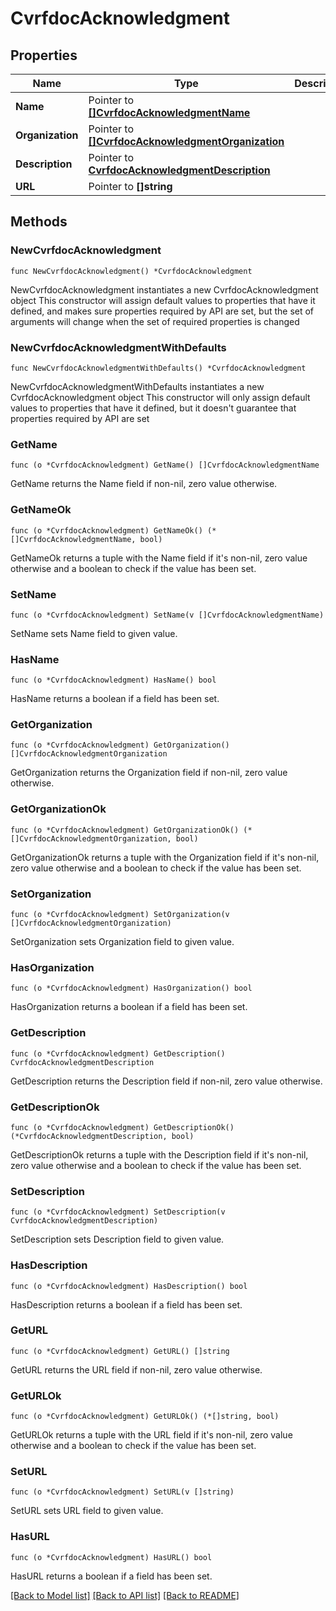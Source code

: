 # CvrfdocAcknowledgment

## Properties

Name | Type | Description | Notes
------------ | ------------- | ------------- | -------------
**Name** | Pointer to [**[]CvrfdocAcknowledgmentName**](CvrfdocAcknowledgmentName.md) |  | [optional] 
**Organization** | Pointer to [**[]CvrfdocAcknowledgmentOrganization**](CvrfdocAcknowledgmentOrganization.md) |  | [optional] 
**Description** | Pointer to [**CvrfdocAcknowledgmentDescription**](cvrfdocAcknowledgmentDescription.md) |  | [optional] 
**URL** | Pointer to **[]string** |  | [optional] 

## Methods

### NewCvrfdocAcknowledgment

`func NewCvrfdocAcknowledgment() *CvrfdocAcknowledgment`

NewCvrfdocAcknowledgment instantiates a new CvrfdocAcknowledgment object
This constructor will assign default values to properties that have it defined,
and makes sure properties required by API are set, but the set of arguments
will change when the set of required properties is changed

### NewCvrfdocAcknowledgmentWithDefaults

`func NewCvrfdocAcknowledgmentWithDefaults() *CvrfdocAcknowledgment`

NewCvrfdocAcknowledgmentWithDefaults instantiates a new CvrfdocAcknowledgment object
This constructor will only assign default values to properties that have it defined,
but it doesn't guarantee that properties required by API are set

### GetName

`func (o *CvrfdocAcknowledgment) GetName() []CvrfdocAcknowledgmentName`

GetName returns the Name field if non-nil, zero value otherwise.

### GetNameOk

`func (o *CvrfdocAcknowledgment) GetNameOk() (*[]CvrfdocAcknowledgmentName, bool)`

GetNameOk returns a tuple with the Name field if it's non-nil, zero value otherwise
and a boolean to check if the value has been set.

### SetName

`func (o *CvrfdocAcknowledgment) SetName(v []CvrfdocAcknowledgmentName)`

SetName sets Name field to given value.

### HasName

`func (o *CvrfdocAcknowledgment) HasName() bool`

HasName returns a boolean if a field has been set.

### GetOrganization

`func (o *CvrfdocAcknowledgment) GetOrganization() []CvrfdocAcknowledgmentOrganization`

GetOrganization returns the Organization field if non-nil, zero value otherwise.

### GetOrganizationOk

`func (o *CvrfdocAcknowledgment) GetOrganizationOk() (*[]CvrfdocAcknowledgmentOrganization, bool)`

GetOrganizationOk returns a tuple with the Organization field if it's non-nil, zero value otherwise
and a boolean to check if the value has been set.

### SetOrganization

`func (o *CvrfdocAcknowledgment) SetOrganization(v []CvrfdocAcknowledgmentOrganization)`

SetOrganization sets Organization field to given value.

### HasOrganization

`func (o *CvrfdocAcknowledgment) HasOrganization() bool`

HasOrganization returns a boolean if a field has been set.

### GetDescription

`func (o *CvrfdocAcknowledgment) GetDescription() CvrfdocAcknowledgmentDescription`

GetDescription returns the Description field if non-nil, zero value otherwise.

### GetDescriptionOk

`func (o *CvrfdocAcknowledgment) GetDescriptionOk() (*CvrfdocAcknowledgmentDescription, bool)`

GetDescriptionOk returns a tuple with the Description field if it's non-nil, zero value otherwise
and a boolean to check if the value has been set.

### SetDescription

`func (o *CvrfdocAcknowledgment) SetDescription(v CvrfdocAcknowledgmentDescription)`

SetDescription sets Description field to given value.

### HasDescription

`func (o *CvrfdocAcknowledgment) HasDescription() bool`

HasDescription returns a boolean if a field has been set.

### GetURL

`func (o *CvrfdocAcknowledgment) GetURL() []string`

GetURL returns the URL field if non-nil, zero value otherwise.

### GetURLOk

`func (o *CvrfdocAcknowledgment) GetURLOk() (*[]string, bool)`

GetURLOk returns a tuple with the URL field if it's non-nil, zero value otherwise
and a boolean to check if the value has been set.

### SetURL

`func (o *CvrfdocAcknowledgment) SetURL(v []string)`

SetURL sets URL field to given value.

### HasURL

`func (o *CvrfdocAcknowledgment) HasURL() bool`

HasURL returns a boolean if a field has been set.


[[Back to Model list]](../README.md#documentation-for-models) [[Back to API list]](../README.md#documentation-for-api-endpoints) [[Back to README]](../README.md)


